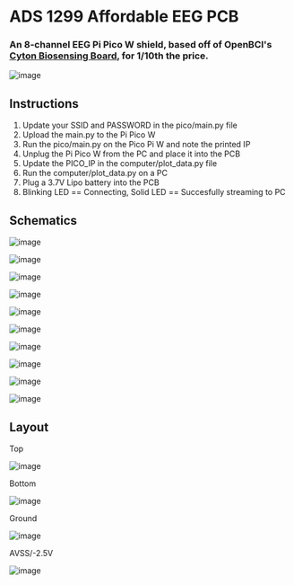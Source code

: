 # ADS 1299 Affordable EEG PCB

### An 8-channel EEG Pi Pico W shield, based off of OpenBCI's [Cyton Biosensing Board](https://shop.openbci.com/products/cyton-biosensing-board-8-channel), for 1/10th the price.

![image](https://github.com/user-attachments/assets/7f82fe20-6b87-4119-bc05-a45672c2349d)

## Instructions
1. Update your SSID and PASSWORD in the pico/main.py file
2. Upload the main.py to the Pi Pico W
3. Run the pico/main.py on the Pico Pi W and note the printed IP
5. Unplug the Pi Pico W from the PC and place it into the PCB
6. Update the PICO_IP in the computer/plot_data.py file
7. Run the computer/plot_data.py on a PC
8. Plug a 3.7V Lipo battery into the PCB
9. Blinking LED == Connecting, Solid LED == Succesfully streaming to PC

## Schematics

![image](https://github.com/user-attachments/assets/e2b672db-bf7a-486a-9f5a-fc39cb14f0e8)

![image](https://github.com/user-attachments/assets/07098f14-90e2-464e-b14d-20471145e994)

![image](https://github.com/user-attachments/assets/d9d8564d-83bc-4e86-8cc9-23578211d24b)

![image](https://github.com/user-attachments/assets/fbfae927-83b5-4a3a-8079-c9279520f184)

![image](https://github.com/user-attachments/assets/7d1640ee-7fc7-4d7d-9f45-8f52d8cfaa22)

![image](https://github.com/user-attachments/assets/45b6a96c-68d1-4d47-97d6-e77dfcc51c82)

![image](https://github.com/user-attachments/assets/0251fa35-c0b8-45d9-b5da-b29179068f7d)

![image](https://github.com/user-attachments/assets/3a47b5a8-f7fc-47e9-b7a3-08461ea7b4df)

![image](https://github.com/user-attachments/assets/a65c8b84-e897-4ac7-92bd-e772d139bad6)

![image](https://github.com/user-attachments/assets/390a372e-a838-4f77-870a-e818f4891f6f)

## Layout

Top

![image](https://github.com/user-attachments/assets/80041890-a3dc-42fe-8db9-fd0bfd1d4769)

Bottom

![image](https://github.com/user-attachments/assets/e9177a21-83ea-44e6-ae28-dec9ab12bd8a)

Ground

![image](https://github.com/user-attachments/assets/2c11d5c2-dc31-4e52-be85-cb2173332824)

AVSS/-2.5V

![image](https://github.com/user-attachments/assets/47b8ce07-fdc6-4df2-93f3-ab50272ebdfa)
